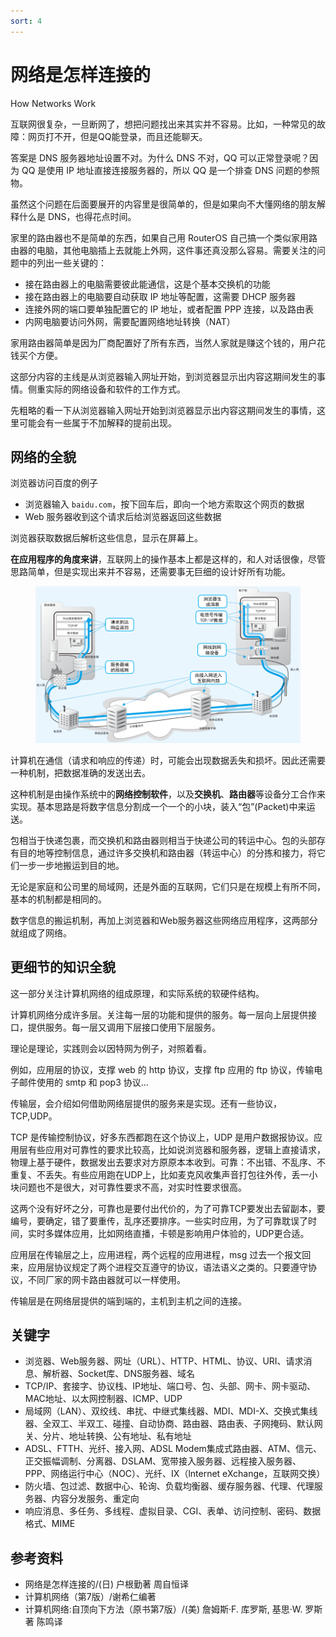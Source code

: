 ```yaml
---
sort: 4
---
```

# 网络是怎样连接的

How Networks Work

互联网很复杂，一旦断网了，想把问题找出来其实并不容易。比如，一种常见的故障：网页打不开，但是QQ能登录，而且还能聊天。

答案是 DNS 服务器地址设置不对。为什么 DNS 不对，QQ 可以正常登录呢？因为 QQ 是使用 IP 地址直接连接服务器的，所以 QQ 是一个排查 DNS 问题的参照物。

虽然这个问题在后面要展开的内容里是很简单的，但是如果向不大懂网络的朋友解释什么是 DNS，也得花点时间。

家里的路由器也不是简单的东西，如果自己用 RouterOS 自己搞一个类似家用路由器的电脑，其他电脑插上去就能上外网，这件事还真没那么容易。需要关注的问题中的列出一些关键的：
- 接在路由器上的电脑需要彼此能通信，这是个基本交换机的功能
- 接在路由器上的电脑要自动获取 IP 地址等配置，这需要 DHCP 服务器
- 连接外网的端口要单独配置它的 IP 地址，或者配置 PPP 连接，以及路由表
- 内网电脑要访问外网，需要配置网络地址转换（NAT）

家用路由器简单是因为厂商配置好了所有东西，当然人家就是赚这个钱的，用户花钱买个方便。

这部分内容的主线是从浏览器输入网址开始，到浏览器显示出内容这期间发生的事情。侧重实际的网络设备和软件的工作方式。

先粗略的看一下从浏览器输入网址开始到浏览器显示出内容这期间发生的事情，这里可能会有一些属于不加解释的提前出现。

## 网络的全貌

浏览器访问百度的例子
- 浏览器输入 `baidu.com`，按下回车后，即向一个地方索取这个网页的数据
- Web 服务器收到这个请求后给浏览器返回这些数据

浏览器获取数据后解析这些信息，显示在屏幕上。

**在应用程序的角度来讲**，互联网上的操作基本上都是这样的，和人对话很像，尽管思路简单，但是实现出来并不容易，还需要事无巨细的设计好所有功能。

<figure>
    <img src="./images/network.png" width=800>
</figure>

计算机在通信（请求和响应的传递）时，可能会出现数据丢失和损坏。因此还需要一种机制，把数据准确的发送出去。

这种机制是由操作系统中的**网络控制软件**，以及**交换机**、**路由器**等设备分工合作来实现。基本思路是将数字信息分割成一个一个的小块，装入“包”(Packet)中来运送。

包相当于快递包裹，而交换机和路由器则相当于快递公司的转运中心。包的头部存有目的地等控制信息，通过许多交换机和路由器（转运中心）的分拣和接力，将它们一步一步地搬运到目的地。

无论是家庭和公司里的局域网，还是外面的互联网，它们只是在规模上有所不同，基本的机制都是相同的。

数字信息的搬运机制，再加上浏览器和Web服务器这些网络应用程序，这两部分就组成了网络。

## 更细节的知识全貌

这一部分关注计算机网络的组成原理，和实际系统的软硬件结构。

计算机网络分成许多层。关注每一层的功能和提供的服务。每一层向上层提供接口，提供服务。每一层又调用下层接口使用下层服务。

理论是理论，实践则会以因特网为例子，对照着看。

例如，应用层的协议，支撑 web 的 http 协议，支撑 ftp 应用的 ftp 协议，传输电子邮件使用的 smtp 和 pop3 协议...

传输层，会介绍如何借助网络层提供的服务来是实现。还有一些协议，TCP,UDP。

TCP 是传输控制协议，好多东西都跑在这个协议上，UDP 是用户数据报协议。应用层有些应用对可靠性的要求比较高，比如说浏览器和服务器，逻辑上直接请求，物理上基于硬件，数据发出去要求对方原原本本收到。可靠：不出错、不乱序、不重复、不丢失。有些应用跑在UDP上，比如麦克风收集声音打包往外传，丢一小块问题也不是很大，对可靠性要求不高，对实时性要求很高。

这两个没有好坏之分，可靠也是要付出代价的，为了可靠TCP要发出去留副本，要编号，要确定，错了要重传，乱序还要排序。一些实时应用，为了可靠耽误了时间，实时多媒体应用，比如网络直播，卡顿是影响用户体验的，UDP更合适。

应用层在传输层之上，应用进程，两个远程的应用进程，msg 过去一个报文回来，应用层协议规定了两个进程交互遵守的协议，语法语义之类的。只要遵守协议，不同厂家的网卡路由器就可以一样使用。

传输层是在网络层提供的端到端的，主机到主机之间的连接。

## 关键字

- 浏览器、Web服务器、网址（URL）、HTTP、HTML、协议、URI、请求消息、解析器、Socket库、DNS服务器、域名
- TCP/IP、套接字、协议栈、IP地址、端口号、包、头部、网卡、网卡驱动、MAC地址、以太网控制器、ICMP、UDP
- 局域网（LAN）、双绞线、串扰、中继式集线器、MDI、MDI-X、交换式集线器、全双工、半双工、碰撞、自动协商、路由器、路由表、子网掩码、默认网关、分片、地址转换、公有地址、私有地址
- ADSL、FTTH、光纤、接入网、ADSL Modem集成式路由器、ATM、信元、正交振幅调制、分离器、DSLAM、宽带接入服务器、远程接入服务器、PPP、网络运行中心（NOC）、光纤、IX（lnternet eXchange，互联网交换）
- 防火墙、包过滤、数据中心、轮询、负载均衡器、缓存服务器、代理、代理服务器、内容分发服务、重定向
- 响应消息、多任务、多线程、虚拟目录、CGI、表单、访问控制、密码、数据格式、MIME


## 参考资料

- 网络是怎样连接的/(日) 户根勤著 周自恒译
- 计算机网络（第7版）/谢希仁编著
- 计算机网络:自顶向下方法（原书第7版）/(美) 詹姆斯·F. 库罗斯, 基思·W. 罗斯著 陈鸣译


